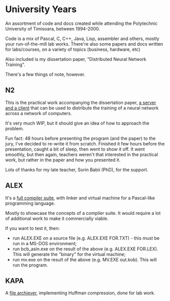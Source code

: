 # University Years

An assortment of code and docs created while attending the Polytechnic University of Timisoara, between 1994-2000.

Code is a mix of Pascal, C, C++, Java, Lisp, assembler and others, mostly your run-of-the-mill lab works. There're also some papers and docs written for labs/courses, on a variety of topics (business, hardware, etc)

Also included is my dissertation paper, "Distributed Neural Network Training".

There's a few things of note, however.

## N2
This is the practical work accompanying the dissertation paper, [a server and a client](src/dissertation/W95) that can be used to distribute the training of a neural network across a network of computers.

It's very much WIP, but it should give an idea of how to approach the problem.

Fun fact: 48 hours before presenting the program (and the paper) to the jury, I've decided to re-write it from scratch. Finished it few hours before the presentation, caught a bit of sleep, then went to show it off. It went smoothly, but then again, teachers weren't that interested in the practical work, but rather in the paper and how you presented it.

Lots of thanks for my late teacher, Sorin Babii (PhD), for the support.

## ALEX

It's a [full compiler suite](src/year-5/alex), with linker and virtual machine for a Pascal-like programming language.

Mostly to showcase the concepts of a compiler suite. It would require a lot of additional work to make it commercially viable.

If you want to test it, then:
* run ALEX.EXE on a source file (e.g. ALEX.EXE FOR.TXT) - this must be run in a MS-DOS environment;
* run bcb_asin.exe on the result of the above (e.g. ALEX.EXE FOR.LEX). This will generate the "binary" for the virtual machine;
* run mv.exe on the result of the above (e.g. MV.EXE out.kob). This will run the program.

## KAPA 

A [file archiever](src\year-3\kapa), implementing Huffman compression, done for lab work.